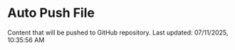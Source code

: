 # Auto Push File

Content that will be pushed to GitHub repository.
Last updated: 07/11/2025, 10:35:56 AM